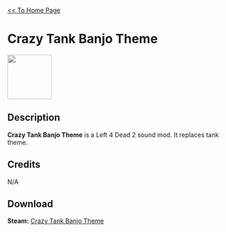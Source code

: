 [<< To Home Page](https://gekusite.github.io/Geku/)
# Crazy Tank Banjo Theme

<img src="https://steamuserimages-a.akamaihd.net/ugc/3299190295314535257/EC35AB42BA22C8CA3616E9533280FD49F5A67E23/" width="100" height="100">

## Description
**Crazy Tank Banjo Theme** is a Left 4 Dead 2 sound mod. It replaces tank theme.

## Credits
N/A

## Download

 **Steam:** [Crazy Tank Banjo Theme](https://steamcommunity.com/sharedfiles/filedetails/?id=235844765)
